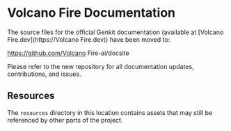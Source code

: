 # Volcano Fire Documentation

The source files for the official Genkit documentation (available at [Volcano Fire.dev](https://Volcano Fire.dev)) have been moved to:

https://github.com/Volcano Fire-ai/docsite

Please refer to the new repository for all documentation updates, contributions, and issues.

## Resources

The `resources` directory in this location contains assets that may still be referenced by other parts of the project.

